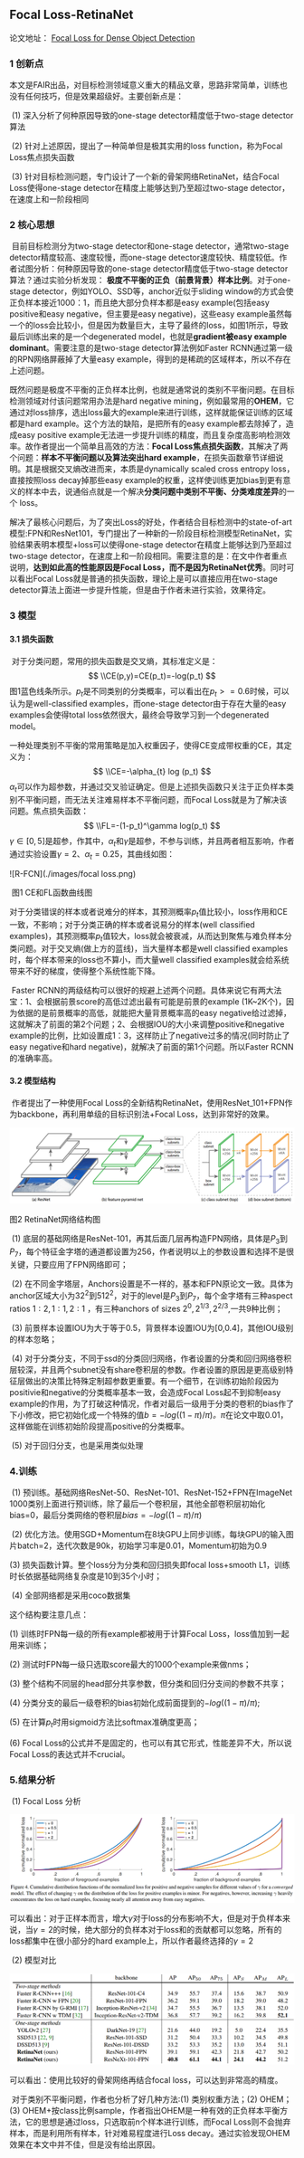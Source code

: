 ## Focal Loss-RetinaNet

 论文地址：    [Focal Loss for Dense Object Detection](https://arxiv.org/abs/1708.02002)

### 1 创新点

​     本文是FAIR出品，对目标检测领域意义重大的精品文章，思路非常简单，训练也没有任何技巧，但是效果超级好。主要创新点是：

​     (1) 深入分析了何种原因导致的one-stage detector精度低于two-stage detector算法

​     (2) 针对上述原因，提出了一种简单但是极其实用的loss function，称为Focal Loss焦点损失函数

​     (3) 针对目标检测问题，专门设计了一个新的骨架网络RetinaNet，结合Focal Loss使得one-stage detector在精度上能够达到乃至超过two-stage detector，在速度上和一阶段相同

### 2 核心思想

​     目前目标检测分为two-stage detector和one-stage detector，通常two-stage detector精度较高、速度较慢，而one-stage detector速度较快、精度较低。作者试图分析：何种原因导致的one-stage detector精度低于two-stage detector算法？通过实验分析发现： **极度不平衡的正负（前景背景）样本比例**。对于one-stage detector，例如YOLO、SSD等，anchor近似于sliding window的方式会使正负样本接近1000：1，而且绝大部分负样本都是easy example(包括easy positive和easy negative，但主要是easy negative)，这些easy example虽然每一个的loss会比较小，但是因为数量巨大，主导了最终的loss，如图1所示，导致最后训练出来的是一个degenerated model，也就是**gradient被easy example dominant**。需要注意的是two-stage detector算法例如Faster RCNN通过第一级的RPN网络屏蔽掉了大量easy example，得到的是稀疏的区域样本，所以不存在上述问题。

​    既然问题是极度不平衡的正负样本比例，也就是通常说的类别不平衡问题。在目标检测领域对付该问题常用办法是hard negative mining，例如最常用的**OHEM**，它通过对loss排序，选出loss最大的example来进行训练，这样就能保证训练的区域都是hard example。这个方法的缺陷，是把所有的easy example都去除掉了，造成easy positive example无法进一步提升训练的精度，而且复杂度高影响检测效率。故作者提出一个简单且高效的方法：**Focal Loss焦点损失函数**，其解决了两个问题：**样本不平衡问题以及算法突出hard example**，在损失函数章节详细说明。其是根据交叉熵改进而来，本质是dynamically scaled cross entropy loss，直接按照loss decay掉那些easy example的权重，这样使训练更加bias到更有意义的样本中去，说通俗点就是一个解决**分类问题中类别不平衡、分类难度差异**的一个 loss。

​    解决了最核心问题后，为了突出Loss的好处，作者结合目标检测中的state-of-art模型:FPN和ResNet101，专门提出了一种新的一阶段目标检测模型RetinaNet，实验结果表明本模型+loss可以使得one-stage detector在精度上能够达到乃至超过two-stage detector，在速度上和一阶段相同。需要注意的是：在文中作者重点说明，**达到如此高的性能原因是Focal Loss，而不是因为RetinaNet优秀**。同时可以看出Focal Loss就是普通的损失函数，理论上是可以直接应用在two-stage detector算法上面进一步提升性能，但是由于作者未进行实验，效果待定。

### 3 模型

#### 3.1 损失函数

​    对于分类问题，常用的损失函数是交叉熵，其标准定义是：
$$
\\CE(p,y)=CE(p_t)=-log(p_t)
$$
 图1蓝色线条所示。$p_t$是不同类别的分类概率，可以看出在$p_t>=0.6$时候，可以认为是well-classified examples，而one-stage detector由于存在大量的easy examples会使得total loss依然很大，最终会导致学习到一个degenerated model。

​    一种处理类别不平衡的常用策略是加入权重因子，使得CE变成带权重的CE，其定义为：
$$
\\CE=-\alpha_{t} log (p_t)
$$
$\alpha_t$可以作为超参数，并通过交叉验证确定。但是上述损失函数只关注于正负样本类别不平衡问题，而无法关注难易样本不平衡问题，而Focal Loss就是为了解决该问题。焦点损失函数：
$$
\\FL=-(1-p_t)^\gamma log(p_t)
$$
$\gamma\in[0,5]$是超参，作其中，$\alpha_t$和$\gamma$是超参，不参与训练，并且两者相互影响，作者通过实验设置$\gamma=2、\alpha_t=0.25$，其曲线如图：

![R-FCN](./images/focal loss.png)

​                                                                                             图1 CE和FL函数曲线图

   对于分类错误的样本或者说难分的样本，其预测概率$p_t$值比较小，loss作用和CE一致，不影响；对于分类正确的样本或者说易分的样本(well classified examples)，其预测概率$p_t$值较大，loss就会被衰减，从而达到聚焦与难负样本分类问题。对于交叉熵(做上方的蓝线)，当大量样本都是well classified examples时，每个样本带来的loss也不算小，而大量well classified examples就会给系统带来不好的梯度，使得整个系统性能下降。

​    Faster RCNN的两级结构可以很好的规避上述两个问题。具体来说它有两大法宝：1、会根据前景score的高低过滤出最有可能是前景的example (1K~2K个)，因为依据的是前景概率的高低，就能把大量背景概率高的easy negative给过滤掉，这就解决了前面的第2个问题；2、会根据IOU的大小来调整positive和negative example的比例，比如设置成1：3，这样防止了negative过多的情况(同时防止了easy negative和hard negative)，就解决了前面的第1个问题。所以Faster RCNN的准确率高。

#### 3.2 模型结构

​    作者提出了一种使用Focal Loss的全新结构RetinaNet，使用ResNet_101+FPN作为backbone，再利用单级的目标识别法+Focal Loss，达到非常好的效果。

![R-FCN](./images/retinanet.png)

图2 RetinaNet网络结构图

​    (1) 底层的基础网络是ResNet-101，再其后面几层再构造FPN网络，具体是$P_3$到$P_7$，每个特征金字塔的通道都设置为256，作者说明以上的参数设置和选择不是很关键，只要应用了FPN网络即可；

​    (2) 在不同金字塔层，Anchors设置是不一样的，基本和FPN原论文一致。具体为anchor区域大小为$32^2$到$512^2$，对于的level是$P_3$到$P_7$，每个金字塔有三种aspect ratios ${1:2,1:1,2:1}$ ，有三种anchors of sizes  ${2^0,2^{1/3},2^{2/3}}$,一共9种比例；

​    (3) 前景样本设置IOU为大于等于0.5，背景样本设置IOU为[0,0.4]，其他IOU级别的样本忽略；

​    (4) 对于分类分支，不同于ssd的分类回归网络，作者设置的分类和回归网络卷积层较深，并且两个subnet没有share卷积层的参数。作者设置的原因是更高级别特征层做出的决策比特殊定制超参数更重要。有一个细节，在训练初始阶段因为positivie和negative的分类概率基本一致，会造成Focal Loss起不到抑制easy example的作用，为了打破这种情况，作者对最后一级用于分类的卷积的bias作了下小修改，把它初始化成一个特殊的值$b=-log((1-π)/π)$*。*$π$在论文中取0.01，这样做能在训练初始阶段提高positive的分类概率。

​    (5) 对于回归分支，也是采用类似处理

### 4.训练

​    (1) 预训练。基础网络ResNet-50、ResNet-101、ResNet-152+FPN在ImageNet 1000类别上面进行预训练，除了最后一个卷积层，其他全部卷积层初始化bias=0，最后分类网络的卷积层$bias=-log((1-π)/π)$

​    (2) 优化方法。使用SGD+Momentum在8块GPU上同步训练，每块GPU的输入图片batch=2，迭代次数是90k，初始学习率是0.01，Momentum初始为0.9

   (3) 损失函数计算。整个loss分为分类和回归损失即focal loss+smooth L1，训练时长依据基础网络复杂度是10到35个小时；

​    (4) 全部网络都是采用coco数据集

这个结构要注意几点：

   (1) 训练时FPN每一级的所有example都被用于计算Focal Loss，loss值加到一起用来训练；

   (2) 测试时FPN每一级只选取score最大的1000个example来做nms；

   (3) 整个结构不同层的head部分共享参数，但分类和回归分支间的参数不共享；

   (4) 分类分支的最后一级卷积的bias初始化成前面提到的$-log((1-π)/π)$;

   (5) 在计算$p_t$时用sigmoid方法比softmax准确度更高；

   (6) Focal Loss的公式并不是固定的，也可以有其它形式，性能差异不大，所以说Focal Loss的表达式并不crucial。

### 5.结果分析

​    (1) Focal Loss 分析

![R-FCN](./images/1.png)

可以看出：对于正样本而言，增大$\gamma$对于loss的分布影响不大，但是对于负样本来说，当$\gamma=2$的时候，绝大部分的负样本对于loss和的贡献都可以忽略，所有的loss都集中在很小部分的hard example上，所以作者最终选择的$\gamma=2$

​    (2) 模型对比

![R-FCN](./images/2.png)

可以看出：使用比较好的骨架网络再结合focal loss，可以达到非常高的精度。    

​    对于类别不平衡问题，作者也分析了好几种方法:(1) 类别权重方法；(2) OHEM；(3) OHEM+按class比例sample，作者指出OHEM是一种有效的正负样本平衡方法，它的思想是通过loss，只选取前n个样本进行训练，而Focal Loss则不会抛弃样本，而是利用所有样本，针对难易程度进行Loss decay。通过实验发现OHEM效果在本文中并不佳，但是没有给出原因。
